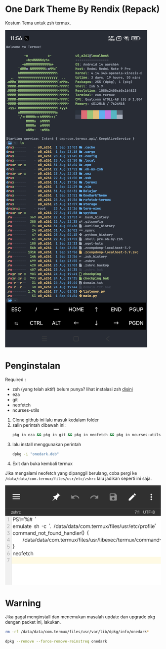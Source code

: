 # One Dark Theme By Rendix (Repack) 
Kostum Tema untuk zsh termux.

![Screenshot_2024-05-09-00-06-51-317_com.termux](foto/ss.jpg)

# Penginstalan
Required :
- zsh (yang telah aktif) belum punya? lihat instalasi zsh [disini](https://ohmyz.sh/#install)
- eza
- git
- neofetch
- ncurses-utils


1. Clone github ini lalu masuk kedalam folder
2. salin perintah dibawah ini:
    ``` sh
    pkg in eza && pkg in git && pkg in neofetch && pkg in ncurses-utils
     ```
3. lalu install menggunakan perintah
    ``` sh
    dpkg -i "onedark.deb"
    ```
4. Exit dan buka kembali termux

Jika mengalami neofetch yang dipanggil berulang, coba pergi ke ``` /data/data/com.termux/files/usr/etc/zshrc ``` lalu jadikan seperti ini saja.

![Screenshot_2024-05-09-00-18-21-889_bin.mt.plus-edit](foto/Screenshot_2024-05-09-00-18-21-889_bin.mt.plus-edit.jpg)

# Warning

Jika gagal menginstall dan menemukan masalah update dan upgrade pkg dengan packet ini, lakukan.

```sh
rm -rf /data/data/com.termux/files/usr/var/lib/dpkg/info/onedark*
```
```sh
dpkg --remove --force-remove-reinstreq onedark
```
